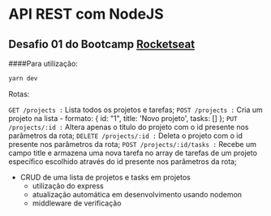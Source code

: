 # API REST com NodeJS

## Desafio 01 do Bootcamp [Rocketseat](https://github.com/Rocketseat)

####Para utilização:

```bash
yarn dev
```

Rotas:

`GET /projects :` Lista todos os projetos e tarefas;
`POST /projects :` Cria um projeto na lista - formato: { id: "1", title: 'Novo projeto', tasks: [] };
`PUT /projects/:id :` Altera apenas o título do projeto com o id presente nos parâmetros da rota;
`DELETE /projects/:id :` Deleta o projeto com o id presente nos parâmetros da rota;
`POST /projects/:id/tasks :` Recebe um campo title e armazena uma nova tarefa no array de tarefas de um projeto específico escolhido através do id presente nos parâmetros da rota;

- CRUD de uma lista de projetos e tasks em projetos
  - utilização do express
  - atualização automática em desenvolvimento usando nodemon
  - middleware de verificação
